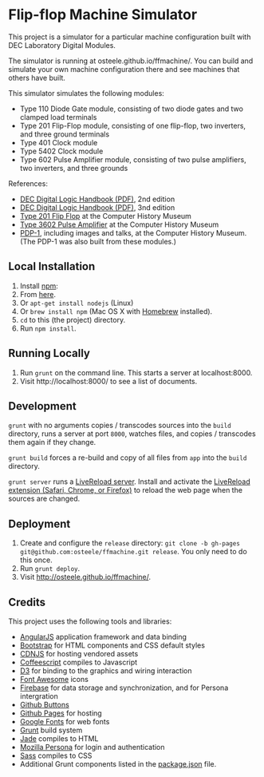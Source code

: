 # Flip-flop Machine Simulator

This project is a simulator for a particular machine configuration built with DEC Laboratory Digital Modules.

The simulator is running at osteele.github.io/ffmachine/.
You can build and simulate your own machine configuration there and see machines that others have built.

This simulator simulates the following modules:

- Type 110 Diode Gate module, consisting of two diode gates and two clamped load terminals
- Type 201 Flip-Flop module, consisting of one flip-flop, two inverters, and three ground terminals
- Type 401 Clock module
- Type 5402 Clock module
- Type 602 Pulse Amplifier module, consisting of two pulse amplifiers, two inverters, and three grounds

References:

- [DEC Digital Logic Handbook (PDF)][handbook:2nd-edition], 2nd edition
- [DEC Digital Logic Handbook (PDF)][handbook:3rd-edition], 3nd edition
- [Type 201 Flip Flop][history:flip-flop] at the Computer History Museum
- [Type 3602 Pulse Amplifier][history:pulse-amplifier] at the Computer History Museum
- [PDP-1][history:pdp-1], including images and talks, at the Computer History Museum.
(The PDP-1 was also built from these modules.)


## Local Installation

1. Install [npm][npm]:
  1. From [here][npm download].
  2. Or `apt-get install nodejs` (Linux)
  3. Or `brew install npm` (Mac OS X with [Homebrew][homebrew] installed).
2. `cd` to this (the project) directory.
3. Run `npm install`.

## Running Locally

1. Run `grunt` on the command line. This starts a server at localhost:8000.
2. Visit http://localhost:8000/ to see a list of documents.

## Development

`grunt` with no arguments copies / transcodes sources into the `build` directory, runs a server at port `8000`,
watches files, and copies / transcodes them again if they change.

`grunt build` forces a re-build and copy of all files from `app` into the `build` directory.

`grunt server` runs a [LiveReload server][LiveReload]. Install and activate the [LiveReload extension (Safari, Chrome, or Firefox)][LiveReload extensions] to reload the web page when the sources are changed.

## Deployment

1. Create and configure the `release` directory: `git clone -b gh-pages git@github.com:osteele/ffmachine.git release`.
You only need to do this once.
2. Run `grunt deploy`.
3. Visit http://osteele.github.io/ffmachine/.

## Credits

This project uses the following tools and libraries:

- [AngularJS](http://angularjs.org/) application framework and data binding
- [Bootstrap](http://getbootstrap.com/) for HTML components and CSS default styles
- [CDNJS](http://cdnjs.com/) for hosting vendored assets
- [Coffeescript](http://coffeescript.org/) compiles to Javascript
- [D3](http://d3js.org/) for binding to the graphics and wiring interaction
- [Font Awesome](http://fortawesome.github.io/Font-Awesome/) icons
- [Firebase](https://www.firebase.com/) for data storage and synchronization, and for Persona intergration
- [Github Buttons](https://github.com/mdo/github-buttons)
- [Github Pages](http://pages.github.com/) for hosting
- [Google Fonts](http://www.google.com/fonts) for web fonts
- [Grunt](http://gruntjs.com/) build system
- [Jade](http://jade-lang.com/) compiles to HTML
- [Mozilla Persona](https://www.mozilla.org/en-US/persona/) for login and authentication
- [Sass](http://sass-lang.com/) compiles to CSS
- Additional Grunt components listed in the [package.json](./package.json) file.

[npm]: https://npmjs.org/
[npm download]: http://nodejs.org/download/
[homebrew]: http://brew.sh/
[LiveReload]: http://livereload.com/
[LiveReload extensions]: http://feedback.livereload.com/knowledgebase/articles/86242-how-do-i-install-and-use-the-browser-extensions-
[grunt-github-pages]: https://github.com/thanpolas/grunt-github-pages

[handbook:2nd-edition]: http://ed-thelen.org/comp-hist/DECbuildingBlockLogic2ndEd.pdf
[handbook:3rd-edition]: http://www.soemtron.org/downloads/decinfo/logichandbookmar61.pdf
[wiki:modules]: https://en.wikipedia.org/wiki/Digital_Equipment_Corporation#Digital_modules
[history:flip-flop]: http://www.computerhistory.org/collections/catalog/102633142
[history:pulse-amplifier]: http://www.computerhistory.org/collections/catalog/102696323
[history:pdp-1]: http://pdp-1.computerhistory.org/pdp-1/?f=theme&s=2
